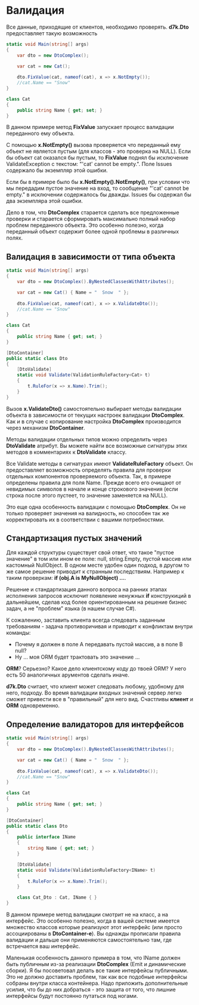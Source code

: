 # Валидация

Все данные, приходящие от клиентов, необходимо проверять. **d7k.Dto** предоставляет такую возможность

```csharp
static void Main(string[] args)
{
	var dto = new DtoComplex();

	var cat = new Cat();
	
	dto.FixValue(cat, nameof(cat), x => x.NotEmpty());
	//cat.Name == "Snow"
}

class Cat
{
	public string Name { get; set; }
}
```

В данном примере метод **FixValue** запускает процесс валидации переданного ему объекта.

C помощью **x.NotEmpty()** вызова проверяется что переданный ему объект не является пустым (для классов - это проверка на NULL). Если бы объект cat оказался бы пустым, то **FixValue** поднял бы исключение ValidateException с текстом: "'cat' cannot be empty.". Поле Issues содержало бы экземпляр этой ошибки.

Если бы в примере было бы **x.NotEmpty().NotEmpty()**, при условии что мы передадим пустое значение на вход, то сообщение "'cat' cannot be empty." в исключении содержалось бы дважды. Issues бы содержал бы два экземпляра этой ошибки.

Дело в том, что **DtoComplex** старается сделать все предложенные проверки и старается сформировать максимально полный набор проблем переданного объекта. Это особенно полезно, когда переданный объект содержит более одной проблемы в различных полях.

## Валидация в зависимости от типа объекта

```csharp
static void Main(string[] args)
{
	var dto = new DtoComplex().ByNestedClassesWithAttributes();

	var cat = new Cat() { Name = "  Snow  " };
	
	dto.FixValue(cat, nameof(cat), x => x.ValidateDto());
	//cat.Name == "Snow"
}

class Cat
{
	public string Name { get; set; }
}

[DtoContainer]
public static class Dto
{
	[DtoValidate]
	static void Validate(ValidationRuleFactory<Cat> t)
	{
		t.RuleFor(x => x.Name).Trim();
	}
}
```

Вызов **x.ValidateDto()** самостоятельно выбирает методы валидации объекта в зависимости от текущих настроек валидации **DtoComplex**. Как и в случае с копирование настройка **DtoComplex** производится через механизм **DtoContainer**.

Методы валидации отдельных типов можно определить через **DtoValidate** атрибут. Вы можете найти все возможные сигнатуры этих методов в комментариях к **DtoValidate** классу.

Все Validate методы в сигнатурах имеют **ValidateRuleFactory** объект. Он предоставляет возможность определять правила для проверки отдельных компонентов проверяемого объекта. Так, в примере определены правила для поля Name. Прежде всего его очищают от невидимых символов в начале и конце строкового значения (если строка после этого пустеет, то значение заменяется на NULL).

Это еще одна особенность валидации с помощью **DtoComplex**. Он не только проверяет значения на валидность, но способен так же корректировать их в соответствии с вашими потребностями.

## Стандартизация пустых значений

Для каждой структуры существует свой ответ, что такое "пустое значение" в том или ином ее поле: null, string.Empty, пустой массив или кастомный NullObject. В одном месте удобен один подход, в другом то же самое решение приводит к странным последствиям. Например к таким проверкам: **if (obj.A is MyNullObject) ...**.

Решение и стандартизация данного вопроса на ранних этапах исполнения запросов исключит появление ненужных **if** конструкиций в дальнейшем, сделав код более ориентированным на решение бизнес задач, а не "проблем" языка (в нашем случае C#).

К сожалению, заставить клиента всегда следовать заданным требованиям - задача противоричивая и приводит к конфликтам внутри команды:
- Почему я должен в поле A передавать пустой массив, а в поле B null?
- Ну ... моя ORM будет трактовать это значение ...

**ORM**? Серьезно? Какое дело клиентскому коду до твоей ORM? У него есть 50 аналогичных арументов сделать иначе.

**d7k.Dto** считает, что клиент может следовать любому, удобному для него, подходу. Во время валидации входных значений сервер легко сможет привести все в "правильный" для него вид. Счастливы **клиент** и **ORM** одновременно.

## Определение валидаторов для интерфейсов

```csharp
static void Main(string[] args)
{
	var dto = new DtoComplex().ByNestedClassesWithAttributes();

	var cat = new Cat() { Name = "  Snow  " };
	
	dto.FixValue(cat, nameof(cat), x => x.ValidateDto());
	//cat.Name == "Snow"
}

class Cat
{
	public string Name { get; set; }
}

[DtoContainer]
public static class Dto
{
	public interface IName
	{
		string Name { get; set; }
	}

	[DtoValidate]
	static void Validate(ValidationRuleFactory<IName> t)
	{
		t.RuleFor(x => x.Name).Trim();
	}

	class Cat_Dto : Cat, IName { }
}
```

В данном примере метод валидации смотрит не на класс, а на интерфейс. Это особенно полезно, когда в вашей системе имеется множество классов которые реализуют этот интерфейс (или просто ассоциированы в **DtoContainer-е**). Вы однажды прописали правила валидации и дальше они применяются самостоятельно там, где встречается ваш интерфейс.

Маленькая особенность данного примера в том, что IName должен быть публичным из-за реализации **DtoComplex** (Emit и динамические сборки). Я бы посоветовал делать все такие интерфейсы публичными. Это не должно доставить проблем, так как все подобные интерфейсы собраны внутри класса контейнера. Надо приложить дополнительные усилия, что бы до них добраться - это защита от того, что лишние интерфейсы будут постоянно путаться под ногами.
